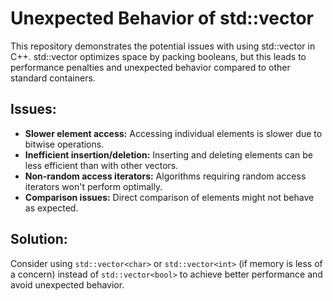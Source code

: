 # Unexpected Behavior of std::vector<bool>
This repository demonstrates the potential issues with using std::vector<bool> in C++.  std::vector<bool> optimizes space by packing booleans, but this leads to performance penalties and unexpected behavior compared to other standard containers.

## Issues:

* **Slower element access:** Accessing individual elements is slower due to bitwise operations.
* **Inefficient insertion/deletion:**  Inserting and deleting elements can be less efficient than with other vectors.
* **Non-random access iterators:**  Algorithms requiring random access iterators won't perform optimally.
* **Comparison issues:** Direct comparison of elements might not behave as expected.

## Solution:

Consider using `std::vector<char>` or `std::vector<int>` (if memory is less of a concern) instead of `std::vector<bool>` to achieve better performance and avoid unexpected behavior.